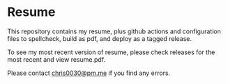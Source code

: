 # Resume

This repository contains my resume, plus github actions and configuration
files to spellcheck, build as pdf, and deploy as a tagged release.

To see my most recent version of resume, please check releases for the 
most recent and view resume.pdf.

Please contact chris0030@pm.me if you find any errors.
